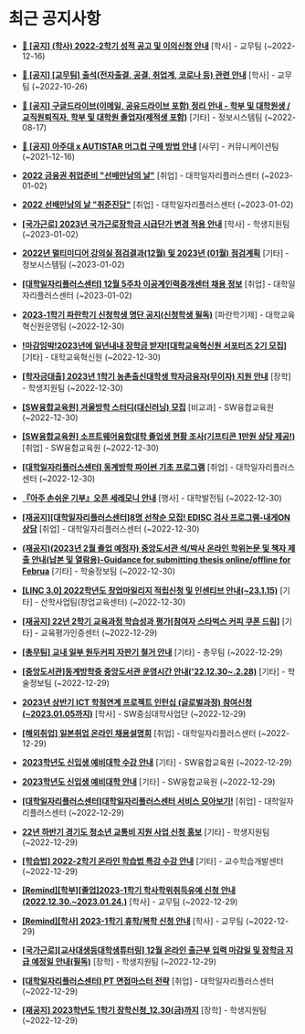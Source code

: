 # 최근 공지사항

* **[📌 [공지] (학사) 2022-2학기 성적 공고 및 이의신청 안내](http://ajou.ac.kr/kr/ajou/notice.do?mode=view&amp;articleNo=207751&amp;article.offset=0&amp;articleLimit=30)**
 [학사] - 교무팀 (~2022-12-16)

* **[📌 [공지] [교무팀] 출석(전자출결, 공결, 취업계, 코로나 등) 관련 안내](http://ajou.ac.kr/kr/ajou/notice.do?mode=view&amp;articleNo=205552&amp;article.offset=0&amp;articleLimit=30)**
 [학사] - 교무팀 (~2022-10-26)

* **[📌 [공지] 구글드라이브(이메일, 공유드라이브 포함) 정리 안내 - 학부 및 대학원생 / 교직원퇴직자, 학부 및 대학원 졸업자(제적생 포함)](http://ajou.ac.kr/kr/ajou/notice.do?mode=view&amp;articleNo=202858&amp;article.offset=0&amp;articleLimit=30)**
 [기타] - 정보시스템팀 (~2022-08-17)

* **[📌 [공지] 아주대 x AUTISTAR 머그컵 구매 방법 안내](http://ajou.ac.kr/kr/ajou/notice.do?mode=view&amp;articleNo=147976&amp;article.offset=0&amp;articleLimit=30)**
 [사무] - 커뮤니케이션팀 (~2021-12-16)

* **[2022 금융권 취업준비 &quot;선배만남의 날&quot;](http://ajou.ac.kr/kr/ajou/notice.do?mode=view&amp;articleNo=208259&amp;article.offset=0&amp;articleLimit=30)**
 [취업] - 대학일자리플러스센터 (~2023-01-02)

* **[2022 선배만남의 날 &quot;취준진담&quot;](http://ajou.ac.kr/kr/ajou/notice.do?mode=view&amp;articleNo=208258&amp;article.offset=0&amp;articleLimit=30)**
 [취업] - 대학일자리플러스센터 (~2023-01-02)

* **[[국가근로] 2023년 국가근로장학금 시급단가 변경 적용 안내](http://ajou.ac.kr/kr/ajou/notice.do?mode=view&amp;articleNo=208257&amp;article.offset=0&amp;articleLimit=30)**
 [학사] - 학생지원팀 (~2023-01-02)

* **[2022년 멀티미디어 강의실 점검결과(12월) 및 2023년 (01월) 점검계획](http://ajou.ac.kr/kr/ajou/notice.do?mode=view&amp;articleNo=208250&amp;article.offset=0&amp;articleLimit=30)**
 [기타] - 정보시스템팀 (~2023-01-02)

* **[[대학일자리플러스센터] 12월 5주차 이공계인력중개센터 채용 정보](http://ajou.ac.kr/kr/ajou/notice.do?mode=view&amp;articleNo=208244&amp;article.offset=0&amp;articleLimit=30)**
 [취업] - 대학일자리플러스센터 (~2023-01-02)

* **[2023-1학기 파란학기 신청학생 명단 공지(신청학생 필독)](http://ajou.ac.kr/kr/ajou/notice.do?mode=view&amp;articleNo=208232&amp;article.offset=0&amp;articleLimit=30)**
 [파란학기제] - 대학교육혁신원운영팀 (~2022-12-30)

* **[!마감임박!2023년에 일년내내 장학금 받자![대학교육혁신원 서포터즈 2기 모집]](http://ajou.ac.kr/kr/ajou/notice.do?mode=view&amp;articleNo=208231&amp;article.offset=0&amp;articleLimit=30)**
 [기타] - 대학교육혁신원 (~2022-12-30)

* **[[학자금대출] 2023년 1학기 농촌출신대학생 학자금융자(무이자) 지원 안내](http://ajou.ac.kr/kr/ajou/notice.do?mode=view&amp;articleNo=208225&amp;article.offset=0&amp;articleLimit=30)**
 [장학] - 학생지원팀 (~2022-12-30)

* **[[SW융합교육원] 겨울방학 스터디(대신러닝) 모집](http://ajou.ac.kr/kr/ajou/notice.do?mode=view&amp;articleNo=208215&amp;article.offset=0&amp;articleLimit=30)**
 [비교과] - SW융합교육원 (~2022-12-30)

* **[[SW융합교육원] 소프트웨어융합대학 졸업생 현황 조사(기프티콘 1만원 상당 제공!)](http://ajou.ac.kr/kr/ajou/notice.do?mode=view&amp;articleNo=208214&amp;article.offset=0&amp;articleLimit=30)**
 [취업] - SW융합교육원 (~2022-12-30)

* **[[대학일자리플러스센터] 동계방학 파이썬 기초 프로그램](http://ajou.ac.kr/kr/ajou/notice.do?mode=view&amp;articleNo=208210&amp;article.offset=0&amp;articleLimit=30)**
 [취업] - 대학일자리플러스센터 (~2022-12-30)

* **[『아주 손쉬운 기부』오픈 세레모니 안내](http://ajou.ac.kr/kr/ajou/notice.do?mode=view&amp;articleNo=208203&amp;article.offset=0&amp;articleLimit=30)**
 [행사] - 대학발전팀 (~2022-12-30)

* **[[재공지][대학일자리플러스센터]8명 선착순 모집! EDISC 검사 프로그램-내게ON상담](http://ajou.ac.kr/kr/ajou/notice.do?mode=view&amp;articleNo=208201&amp;article.offset=0&amp;articleLimit=30)**
 [취업] - 대학일자리플러스센터 (~2022-12-30)

* **[(재공지)(2023년 2월 졸업 예정자) 중앙도서관 석/박사 온라인 학위논문 및 책자 제출 안내(납본 및 열람용)-Guidance for submitting thesis online/offline for Februa](http://ajou.ac.kr/kr/ajou/notice.do?mode=view&amp;articleNo=208197&amp;article.offset=0&amp;articleLimit=30)**
 [기타] - 학술정보팀 (~2022-12-30)

* **[[LINC 3.0] 2022학년도 창업마일리지 적립신청 및 인센티브 안내(~23.1.15)](http://ajou.ac.kr/kr/ajou/notice.do?mode=view&amp;articleNo=208193&amp;article.offset=0&amp;articleLimit=30)**
 [기타] - 산학사업팀(창업교육센터) (~2022-12-30)

* **[[재공지] 22년 2학기 교육과정 학습성과 평가[참여자 스타벅스 커피 쿠폰 드림]](http://ajou.ac.kr/kr/ajou/notice.do?mode=view&amp;articleNo=208183&amp;article.offset=0&amp;articleLimit=30)**
 [기타] - 교육평가인증센터 (~2022-12-29)

* **[[총무팀] 교내 일부 원두커피 자판기 철거 안내](http://ajou.ac.kr/kr/ajou/notice.do?mode=view&amp;articleNo=208166&amp;article.offset=0&amp;articleLimit=30)**
 [기타] - 총무팀 (~2022-12-29)

* **[[중앙도서관]동계방학중 중앙도서관 운영시간 안내(&#x27;22.12.30~.2.28)](http://ajou.ac.kr/kr/ajou/notice.do?mode=view&amp;articleNo=208157&amp;article.offset=0&amp;articleLimit=30)**
 [기타] - 학술정보팀 (~2022-12-29)

* **[2023년 상반기 ICT 학점연계 프로젝트 인턴십 (글로벌과정) 참여신청(~2023.01.05까지)](http://ajou.ac.kr/kr/ajou/notice.do?mode=view&amp;articleNo=208155&amp;article.offset=0&amp;articleLimit=30)**
 [학사] - SW중심대학사업단 (~2022-12-29)

* **[[해외취업] 일본취업 온라인 채용설명회](http://ajou.ac.kr/kr/ajou/notice.do?mode=view&amp;articleNo=208154&amp;article.offset=0&amp;articleLimit=30)**
 [취업] - 대학일자리플러스센터 (~2022-12-29)

* **[2023학년도 신입생 예비대학 수강 안내](http://ajou.ac.kr/kr/ajou/notice.do?mode=view&amp;articleNo=208153&amp;article.offset=0&amp;articleLimit=30)**
 [기타] - SW융합교육원 (~2022-12-29)

* **[2023학년도 신입생 예비대학 안내](http://ajou.ac.kr/kr/ajou/notice.do?mode=view&amp;articleNo=208152&amp;article.offset=0&amp;articleLimit=30)**
 [기타] - SW융합교육원 (~2022-12-29)

* **[[대학일자리플러스센터]대학일자리플러스센터 서비스 모아보기!](http://ajou.ac.kr/kr/ajou/notice.do?mode=view&amp;articleNo=208151&amp;article.offset=0&amp;articleLimit=30)**
 [취업] - 대학일자리플러스센터 (~2022-12-29)

* **[22년 하반기 경기도 청소년 교통비 지원 사업 신청 홍보](http://ajou.ac.kr/kr/ajou/notice.do?mode=view&amp;articleNo=208150&amp;article.offset=0&amp;articleLimit=30)**
 [기타] - 학생지원팀 (~2022-12-29)

* **[[학습법] 2022-2학기 온라인 학습법 특강 수강 안내](http://ajou.ac.kr/kr/ajou/notice.do?mode=view&amp;articleNo=208136&amp;article.offset=0&amp;articleLimit=30)**
 [기타] - 교수학습개발센터 (~2022-12-29)

* **[[Remind][학부][졸업]2023-1학기 학사학위취득유예 신청 안내(2022.12.30.~2023.01.24.)](http://ajou.ac.kr/kr/ajou/notice.do?mode=view&amp;articleNo=208127&amp;article.offset=0&amp;articleLimit=30)**
 [학사] - 교무팀 (~2022-12-29)

* **[[Remind][학사] 2023-1학기 휴학/복학 신청 안내](http://ajou.ac.kr/kr/ajou/notice.do?mode=view&amp;articleNo=208126&amp;article.offset=0&amp;articleLimit=30)**
 [학사] - 교무팀 (~2022-12-29)

* **[[국가근로][교사대생등대학생튜터링] 12월 온라인 출근부 입력 마감일 및 장학금 지급 예정일 안내(필독)](http://ajou.ac.kr/kr/ajou/notice.do?mode=view&amp;articleNo=208125&amp;article.offset=0&amp;articleLimit=30)**
 [장학] - 학생지원팀 (~2022-12-29)

* **[[대학일자리플러스센터] PT 면접마스터 전략](http://ajou.ac.kr/kr/ajou/notice.do?mode=view&amp;articleNo=208123&amp;article.offset=0&amp;articleLimit=30)**
 [취업] - 대학일자리플러스센터 (~2022-12-29)

* **[[재공지] 2023학년도 1학기 장학신청_12.30(금)까지](http://ajou.ac.kr/kr/ajou/notice.do?mode=view&amp;articleNo=208121&amp;article.offset=0&amp;articleLimit=30)**
 [장학] - 학생지원팀 (~2022-12-29)
